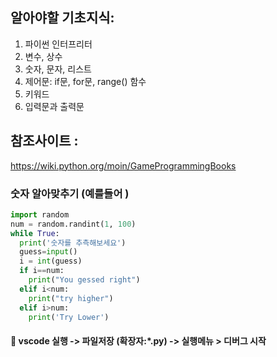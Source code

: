 ## 알아야할 기초지식: 

1. 파이썬 인터프리터 
2. 변수, 상수
3. 숫자, 문자, 리스트
4. 제어문: if문, for문, range() 함수
5. 키워드
6. 입력문과 출력문

## 참조사이트 :  
https://wiki.python.org/moin/GameProgrammingBooks

### 숫자 알아맞추기  (예를들어 )
``` python
import random
num = random.randint(1, 100)
while True:
  print('숫자를 추측해보세요')
  guess=input()
  i = int(guess)
  if i==num:
    print("You gessed right")
  elif i<num:
    print("try higher")
  elif i>num:
    print('Try Lower')
```
#### :pencil: vscode 실행 -> 파일저장 (확장자:*.py) -> 실행메뉴 > 디버그 시작  
